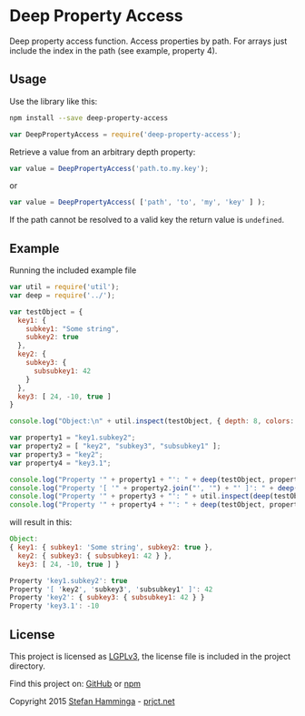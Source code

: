 # Deep Property Access
Deep property access function. Access properties by path. For arrays just
include the index in the path (see example, property 4).

## Usage
Use the library like this:
```bash
npm install --save deep-property-access
```


```javascript
var DeepPropertyAccess = require('deep-property-access');
```

Retrieve a value from an arbitrary depth property:

```javascript
var value = DeepPropertyAccess('path.to.my.key');
```

or

```javascript
var value = DeepPropertyAccess( ['path', 'to', 'my', 'key' ] );
```

If the path cannot be resolved to a valid key the return value is `undefined`.


## Example
Running the included example file
```javascript
var util = require('util');
var deep = require('../');

var testObject = {
  key1: {
    subkey1: "Some string",
    subkey2: true
  },
  key2: {
    subkey3: {
      subsubkey1: 42
    }
  },
  key3: [ 24, -10, true ]
}

console.log("Object:\n" + util.inspect(testObject, { depth: 8, colors: true }) + "\n");

var property1 = "key1.subkey2";
var property2 = [ "key2", "subkey3", "subsubkey1" ];
var property3 = "key2";
var property4 = "key3.1";

console.log("Property '" + property1 + "': " + deep(testObject, property1));
console.log("Property '[ '" + property2.join("', '") + "' ]': " + deep(testObject, property2));
console.log("Property '" + property3 + "': " + util.inspect(deep(testObject, property3), { depth: 8, colors: true }));
console.log("Property '" + property4 + "': " + deep(testObject, property4));
```

will result in this:

```javascript
Object:
{ key1: { subkey1: 'Some string', subkey2: true },
  key2: { subkey3: { subsubkey1: 42 } },
  key3: [ 24, -10, true ] }

Property 'key1.subkey2': true
Property '[ 'key2', 'subkey3', 'subsubkey1' ]': 42
Property 'key2': { subkey3: { subsubkey1: 42 } }
Property 'key3.1': -10
```

## License
This project is licensed as [LGPLv3](http://www.gnu.org/licenses/lgpl-3.0.html), the license file is included in the project directory.

Find this project on: [GitHub](https://github.com/StefanHamminga/deep-property-access) or [npm](https://www.npmjs.com/package/deep-property-access)

Copyright 2015 [Stefan Hamminga](stefan@prjct.net) - [prjct.net](https://prjct.net)
